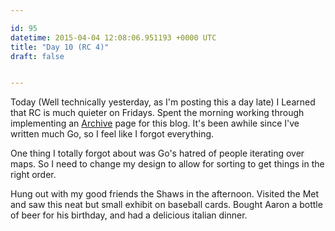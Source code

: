 ```yaml
---

id: 95
datetime: 2015-04-04 12:08:06.951193 +0000 UTC
title: "Day 10 (RC 4)"
draft: false


---
```


Today (Well technically yesterday, as I'm posting this a day late) I Learned that RC is much quieter on Fridays. Spent the morning working through implementing an [Archive](/archives) page for this blog. It's been awhile since I've written much Go, so I feel like I forgot everything.

One thing I totally forgot about was Go's hatred of people iterating over maps. So I need to change my design to allow for sorting to get things in the right order.

Hung out with my good friends the Shaws in the afternoon. Visited the Met and saw this neat but small exhibit on baseball cards. Bought Aaron a bottle of beer for his birthday, and had a delicious italian dinner.
